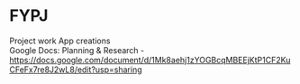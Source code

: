 # FYPJ
Project work
App creations<br/>
Google Docs: 
Planning & Research - https://docs.google.com/document/d/1Mk8aehj1zYOGBcqMBEEjKtP1CF2KuCFeFx7re8J2wL8/edit?usp=sharing
